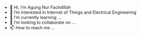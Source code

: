 - 👋 Hi, I’m Agung Nur Fachdillah
- 👀 I’m interested in Internet of Things and Electrical Engineering
- 🌱 I’m currently learning ...
- 💞️ I’m looking to collaborate on ...
- 📫 How to reach me ...

<!---
agungfadilnur/agungfadilnur is a ✨ special ✨ repository because its `README.md` (this file) appears on your GitHub profile.
You can click the Preview link to take a look at your changes.
--->
